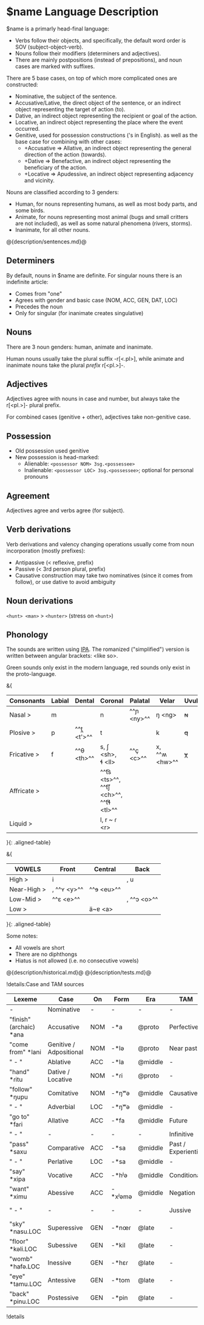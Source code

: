# $name Language Description

$name is a primarly head-final language:

- Verbs follow their objects,
and specifically, the default word order is SOV (subject-object-verb).
- Nouns follow their modifiers (determiners and adjectives).
- There are mainly postpositions (instead of prepositions),
and noun cases are marked with suffixes.

There are 5 base cases, 
on top of which more complicated ones are constructed:

- Nominative, the subject of the sentence.
- Accusative/Lative, the direct object of the sentence, 
    or an indirect object representing the target of action (to).
- Dative, an indirect object
    representing the recipient or goal of the action.
- Locative, an indirect object
    representing the place where the event occurred.
- Genitive, used for possession constructions ('s in English).
    as well as the base case for combining with other cases:
    - +Accusative => Allative, an indirect object
    representing the general direction of the action (towards).
    - +Dative => Benefactive, an indirect object
    representing the beneficiary of the action.
    - +Locative => Apudessive, an indirect object
    representing adjacency and vicinity.

Nouns are classified according to 3 genders:

- Human, for nouns representing humans, 
    as well as most body parts,
    and some birds.
- Animate, for nouns representing most animal 
    (bugs and small critters are not included), 
    as well as some natural phenomena (rivers, storms).
- Inanimate, for all other nouns.

@{description/sentences.md}@

## Determiners

By default, nouns in $name are definite.
For singular nouns there is an indefinite article:

- Comes from "one"
- Agrees with gender and basic case (NOM, ACC, GEN, DAT, LOC)
- Precedes the noun
- Only for singular (for inanimate creates singulative)

## Nouns

There are 3 noun genders: human, animate and inanimate.

Human nouns usually take the plural suffix -r[<.pl>],
while animate and inanimate nouns take the plural *prefix* r[<pl.>]-.

## Adjectives

Adjectives agree with nouns in case and number,
but always take the r[<pl.>]- plural prefix.

For combined cases (genitive + other), 
adjectives take non-genitive case.

## Possession

- Old possession used genitive
- New possession is head-marked:
    - Alienable: `<possessor NOM> 3sg.<possessee>`
    - Inalienable: `<possessor LOC> 3sg.<possessee>`; 
    optional for personal pronouns


## Agreement

Adjectives agree and verbs agree (for subject).


## Verb derivations

Verb derivations and valency changing operations
usually come from noun incorporation (mostly prefixes):

- Antipassive (< reflexive, prefix)
- Passive (< 3rd person plural, prefix)
- Causative construction may take two nominatives (since it comes from follow),
or use dative to avoid ambiguity

## Noun derivations

`<hunt> <man>` > `<hunter>` (stress on `<hunt>`)

## Phonology

The sounds are written using 
[IPA](https://www.ipachart.com/).
The romanized ("simplified") version 
is written between angular brackets: \<like so\>.

Green sounds only exist in the modern language,
red sounds only exist in the proto-language.

&{

| Consonants | Labial | Dental | Coronal               | Palatal | Velar | Uvular | Glottal |
|------------|--------|--------|-----------------------|---------|-------|--------|---------|
| Nasal     >| m      |        | n                     | ^^ɲ \<ny\>^^ | ŋ \<ng\>     | ~~ɴ~~  |         |
| Plosive   >| p      | ^^t̪ \<t'\>^^  | t                     |         | k     | ~~q~~  | ~~ʔ~~       |
| Fricative >| f      | ^^θ \<th\>^^  | s, ʃ \<sh\>, <br /> ɬ \<ll\> | ^^ç \<c\>^^    | x, <br /> ^^ʍ \<hw\>^^      | ~~χ~~       | h        |
| Affricate >|        |        | ^^t͡s \<ts\>^^, <br /> ^^t͡ʃ \<ch\>^^, <br /> ^^t͡ɬ \<tl\>^^        |         |       |        |         |
| Liquid    >|        |        | l, r \~ ɾ \<r\>    |         |       |        |         |

}{: .aligned-table}

&{

| VOWELS | Front | Central | Back |
|--------|-------|---------|------|
| High >| i      |         | , u    |
| Near-High  >| , ^^ʏ \<y\>^^ | ^^ɘ \<eu\>^^ | |
| Low-Mid   >| ^^ɛ \<e\>^^ | | , ^^ɔ \<o\>^^ |
| Low  >| | ä~ɐ \<a\> | |

}{: .aligned-table}

Some notes:

- All vowels are short
- There are no diphthongs
- Hiatus is not allowed (i.e. no consecutive vowels)

@{description/historical.md}@
@{description/tests.md}@


!details:Case and TAM sources

| Lexeme | Case | On | Form | Era | TAM | Form | Era |
|--------|------|----|------|-----|-----|------|-----|
| - | Nominative | - | - | - | - | - |
| "finish" (archaic) *ana | Accusative | NOM | -*a | @proto | Perfective | -*a | @proto |
| "come from" *lani | Genitive / Adpositional | NOM | -*lə | @proto | Near past | -*la | @early |
| " - " | Ablative | ACC | -*la | @middle | - | - | - |
| "hand" *ɾitu | Dative / Locative | NOM | -*ɾi | @proto | - | - | - |
| "follow" *ŋupu | Comitative | NOM | -*ŋʷə | @middle | Causative | -*ŋʷə | @early |
| " - " | Adverbial | LOC | -*ŋʷə | @middle | - | - | - |
| "go to" *faɾi | Allative | ACC | -*fa | @middle | Future | -*fa | @early |
| " - " | - | - | - | - | Infinitive | -*faɾʲə | @early |
| "pass" *saxu | Comparative | ACC | -*sa | @middle | Past / Experiential | -*sa | @early |
| " - " | Perlative | LOC | -*sa | @middle | - | - | - |
| "say" *xipa | Vocative | ACC | -*hʲə | @middle | Conditional | -*hʲə | @middle | 
| "want" *ximu | Abessive | ACC | -*xʲəmə | @middle | Negation | -*xʲəmə | @early |
| " - " | - | - | - | - | Jussive | -*xʲəmʷə | @middle |
| "sky" *nasu.LOC | Superessive | GEN | -*nœɾ | @late | - | - | - |
| "floor" *kəli.LOC | Subessive | GEN | -*kil | @late | - | - | - |
| "womb" *hafə.LOC | Inessive | GEN | -*hɛɾ | @late | - | - | - |
| "eye" *tamu.LOC | Antessive | GEN | -*tom | @late | - | - | - |
| "back" *pinu.LOC | Postessive | GEN | -*pin | @late | - | - | - |

!details
